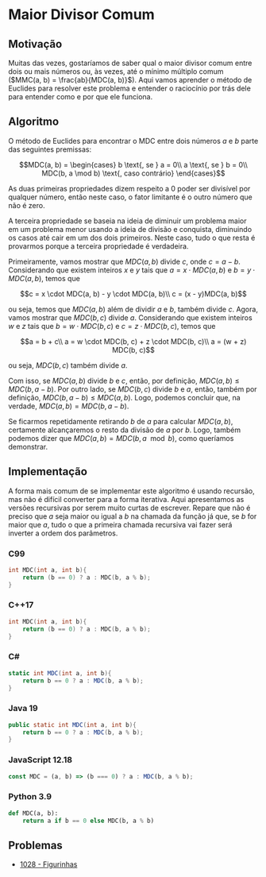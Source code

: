 # Maior Divisor Comum

## Motivação

Muitas das vezes, gostaríamos de saber qual o maior divisor comum entre dois ou mais números ou, às vezes, até o mínimo múltiplo comum ($MMC(a, b) = \frac{ab}{MDC(a, b)}$). Aqui vamos aprender o método de Euclides para resolver este problema e entender o raciocínio por trás dele para entender como e por que ele funciona.

## Algoritmo

O método de Euclides para encontrar o MDC entre dois números $a$ e $b$ parte das seguintes premissas:

$$MDC(a, b) = \begin{cases}
b \text{, se } a = 0\\
a \text{, se } b = 0\\
MDC(b, a \mod b) \text{, caso contrário}
\end{cases}$$

As duas primeiras propriedades dizem respeito a 0 poder ser divisível por qualquer número, então neste caso, o fator limitante é o outro número que não é zero.

A terceira propriedade se baseia na ideia de diminuir um problema maior em um problema menor usando a ideia de divisão e conquista, diminuindo os casos até cair em um dos dois primeiros. Neste caso, tudo o que resta é provarmos porque a terceira propriedade é verdadeira.

Primeiramente, vamos mostrar que $MDC(a, b)$ divide $c$, onde $c = a - b$. Considerando que existem inteiros $x$ e $y$ tais que $a = x \cdot MDC(a, b)$ e $b = y \cdot MDC(a, b)$, temos que

$$c = x \cdot MDC(a, b) - y \cdot MDC(a, b)\\
c = (x - y)MDC(a, b)$$

ou seja, temos que $MDC(a, b)$ além de dividir $a$ e $b$, também divide $c$. Agora, vamos mostrar que $MDC(b, c)$ divide $a$. Considerando que existem inteiros $w$ e $z$ tais que $b = w \cdot MDC(b, c)$ e $c = z \cdot MDC(b, c)$, temos que

$$a = b + c\\
a = w \cdot MDC(b, c) + z \cdot MDC(b, c)\\
a = (w + z) MDC(b, c)$$

ou seja, $MDC(b, c)$ também divide $a$.

Com isso, se $MDC(a, b)$ divide $b$ e $c$, então, por definição, $MDC(a, b) \leq MDC(b, a - b)$. Por outro lado, se $MDC(b, c)$ divide $b$ e $a$, então, também por definição, $MDC(b, a - b) \leq MDC(a, b)$. Logo, podemos concluir que, na verdade, $MDC(a, b) = MDC(b, a - b)$.

Se ficarmos repetidamente retirando $b$ de $a$ para calcular $MDC(a, b)$, certamente alcançaremos o resto da divisão de $a$ por $b$. Logo, também podemos dizer que  $MDC(a, b) = MDC(b, a \mod b)$, como queríamos demonstrar.

## Implementação

A forma mais comum de se implementar este algoritmo é usando recursão, mas não é difícil converter para a forma iterativa. Aqui apresentamos as versões recursivas por serem muito curtas de escrever. Repare que não é preciso que $a$ seja maior ou igual a $b$ na chamada da função já que, se $b$ for maior que $a$, tudo o que a primeira chamada recursiva vai fazer será inverter a ordem dos parâmetros.

### C99

```c
int MDC(int a, int b){
    return (b == 0) ? a : MDC(b, a % b);
}
```

### C++17

```cpp
int MDC(int a, int b){
    return (b == 0) ? a : MDC(b, a % b);
}
```

### C#

```cs
static int MDC(int a, int b){
    return b == 0 ? a : MDC(b, a % b);
}
```

### Java 19

```java
public static int MDC(int a, int b){
    return b == 0 ? a : MDC(b, a % b);
}
```

### JavaScript 12.18

```javascript
const MDC = (a, b) => (b === 0) ? a : MDC(b, a % b);
```

### Python 3.9

```python
def MDC(a, b):
    return a if b == 0 else MDC(b, a % b)
```

## Problemas

* [1028 - Figurinhas](../../../problemas/matematica/1028/README.md)